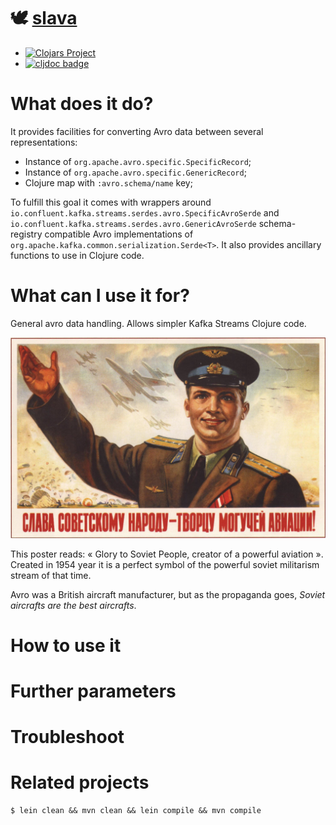 # 🕊 [slava](https://clojars.org/slava)

- [![Clojars Project](https://img.shields.io/clojars/v/com.slava.svg)](https://clojars.org/com.slava)
- [![cljdoc badge](https://cljdoc.org/badge/com.slava/com.slava)](https://cljdoc.org/d/com.slava/com.slava)

# What does it do?

It provides facilities for converting Avro data between several
representations:

- Instance of `org.apache.avro.specific.SpecificRecord`;
- Instance of `org.apache.avro.specific.GenericRecord`;
- Clojure map with `:avro.schema/name` key;

To fulfill this goal it comes with wrappers around
 `io.confluent.kafka.streams.serdes.avro.SpecificAvroSerde` and
 `io.confluent.kafka.streams.serdes.avro.GenericAvroSerde`
 schema-registry compatible Avro implementations of
 `org.apache.kafka.common.serialization.Serde<T>`. It also provides
 ancillary functions to use in Clojure code.

# What can I use it for?

General avro data handling. Allows simpler Kafka Streams Clojure code.

![слава советскому народу](resources/слава-советскому-народу.jpg)

This poster reads: « Glory to Soviet People, creator of a powerful
aviation ». Created in 1954 year it is a perfect symbol of the
powerful soviet militarism stream of that time.

Avro was a British aircraft manufacturer, but as the propaganda goes,
_Soviet aircrafts are the best aircrafts_.

# How to use it

# Further parameters

# Troubleshoot

# Related projects

```
$ lein clean && mvn clean && lein compile && mvn compile
```
